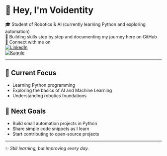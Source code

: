 # 👋 Hey, I'm Voidentity

🎓 Student of Robotics & AI (currently learning Python and exploring automation)  
🌱 Building skills step by step and documenting my journey here on GitHub  
💼 Connect with me on   
[![LinkedIn](https://img.shields.io/badge/LinkedIn-Connect-blue)]([your-linkedin-url](https://www.linkedin.com/in/ahmad-ali-96078a347/))  
[![Kaggle](https://img.shields.io/badge/Kaggle-Profile-lightblue)]([your-kaggle-url](https://www.kaggle.com/voidentity))


---

## 🔭 Current Focus
- Learning Python programming  
- Exploring the basics of AI and Machine Learning  
- Understanding robotics foundations  

## 📘 Next Goals
- Build small automation projects in Python  
- Share simple code snippets as I learn  
- Start contributing to open-source projects  

---

✨ *Still learning, but improving every day.*

